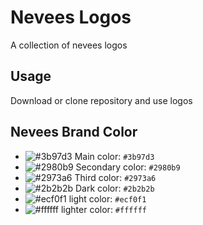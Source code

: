 # Nevees Logos

A collection of nevees logos

## Usage

Download or clone repository and use logos

## Nevees Brand Color

- ![#3b97d3](https://placehold.it/15/3b97d3/000000?text=+) Main color: `#3b97d3`
- ![#2980b9](https://placehold.it/15/2980b9/000000?text=+) Secondary color: `#2980b9`
- ![#2973a6](https://placehold.it/15/2973a6/000000?text=+) Third color: `#2973a6`
- ![#2b2b2b](https://placehold.it/15/2b2b2b/000000?text=+) Dark color: `#2b2b2b`
- ![#ecf0f1](https://placehold.it/15/ecf0f1/000000?text=+) light color: `#ecf0f1`
- ![#ffffff](https://placehold.it/15/ffffff/000000?text=+) lighter color: `#ffffff`
